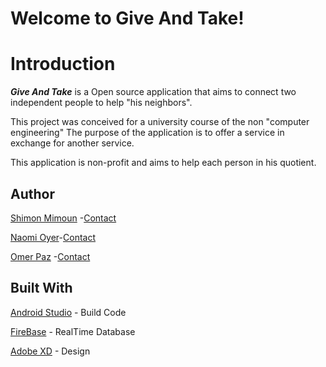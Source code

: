 # Welcome to Give And Take!

# Introduction

***Give And Take*** is a Open source application that aims to connect two independent people to help "his neighbors".

This project was conceived for a university course of the non "computer engineering"
The purpose of the application is to offer a service in exchange for another service.

This application is non-profit and aims to help each person in his quotient.

## Author
[Shimon Mimoun](https://github.com/ShimonMimoun) -[Contact](mailto:shimon1705@gmail.com)

[Naomi Oyer](https://github.com/NaomiO)-[Contact](naomioyer95@gmail.com)

[Omer Paz](https://github.com/omerpaz1) -[Contact](omerpaz93@gmail.com)

##  Built With
[Android Studio](https://developer.android.com/studio/?gclid=CjwKCAiA8qLvBRAbEiwAE_ZzPastymvPMHVYr11FGfbx5wJFjzZ-34ZvL5jDXY-WROwxh6CK4aHlVhoCG1sQAvD_BwE) - Build Code

[FireBase](https://firebase.google.com/) - RealTime Database 

[Adobe XD](https://www.adobe.com/fr/products/xd.html) - Design




